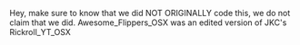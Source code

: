 Hey, make sure to know that we did NOT ORIGINALLY code this, we do not claim that we did. 
Awesome_Flippers_OSX was an edited version of JKC's Rickroll_YT_OSX 
